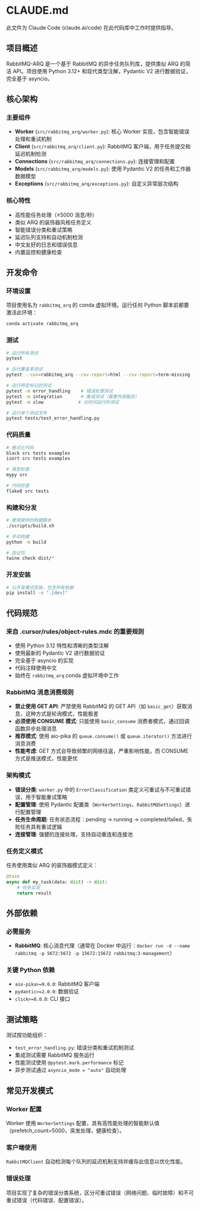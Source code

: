 # CLAUDE.md

此文件为 Claude Code (claude.ai/code) 在此代码库中工作时提供指导。

## 项目概述

RabbitMQ-ARQ 是一个基于 RabbitMQ 的异步任务队列库，提供类似 ARQ 的简洁 API。项目使用 Python 3.12+ 和现代类型注解，Pydantic V2 进行数据验证，完全基于 asyncio。

## 核心架构

### 主要组件
- **Worker** (`src/rabbitmq_arq/worker.py`): 核心 Worker 实现，包含智能错误处理和重试机制
- **Client** (`src/rabbitmq_arq/client.py`): RabbitMQ 客户端，用于任务提交和延迟机制检测
- **Connections** (`src/rabbitmq_arq/connections.py`): 连接管理和配置
- **Models** (`src/rabbitmq_arq/models.py`): 使用 Pydantic V2 的任务和工作器数据模型
- **Exceptions** (`src/rabbitmq_arq/exceptions.py`): 自定义异常层次结构

### 核心特性
- 高性能任务处理（≥5000 消息/秒）
- 类似 ARQ 的装饰器风格任务定义
- 智能错误分类和重试策略
- 延迟队列支持和自动机制检测
- 中文友好的日志和错误信息
- 内置监控和健康检查

## 开发命令

### 环境设置
项目使用名为 `rabbitmq_arq` 的 conda 虚拟环境。运行任何 Python 脚本前都要激活此环境：
```bash
conda activate rabbitmq_arq
```

### 测试
```bash
# 运行所有测试
pytest

# 运行覆盖率测试
pytest --cov=rabbitmq_arq --cov-report=html --cov-report=term-missing

# 运行特定标记的测试
pytest -m error_handling    # 错误处理测试
pytest -m integration       # 集成测试（需要外部服务）
pytest -m slow             # 长时间运行的测试

# 运行单个测试文件
pytest tests/test_error_handling.py
```

### 代码质量
```bash
# 格式化代码
black src tests examples
isort src tests examples

# 类型检查
mypy src

# 代码检查
flake8 src tests
```

### 构建和分发
```bash
# 使用提供的构建脚本
./scripts/build.sh

# 手动构建
python -m build

# 验证包
twine check dist/*
```

### 开发安装
```bash
# 以开发模式安装，包含所有依赖
pip install -e ".[dev]"
```

## 代码规范

### 来自 .cursor/rules/object-rules.mdc 的重要规则
- 使用 Python 3.12 特性和清晰的类型注解
- 使用最新的 Pydantic V2 进行数据验证
- 完全基于 asyncio 的实现
- 代码注释使用中文
- 始终在 `rabbitmq_arq` conda 虚拟环境中工作

### RabbitMQ 消息消费规则
- **禁止使用 GET API**: 严禁使用 RabbitMQ 的 GET API（如 `basic_get`）获取消息，这种方式是轮询模式，性能极差
- **必须使用 CONSUME 模式**: 只能使用 `basic_consume` 消费者模式，通过回调函数异步处理消息
- **推荐模式**: 使用 aio-pika 的 `queue.consume()` 或 `queue.iterator()` 方法进行消息消费
- **性能考虑**: GET 方式会导致频繁的网络往返，严重影响性能，而 CONSUME 方式是推送模式，性能更优

### 架构模式
- **错误分类**: `worker.py` 中的 `ErrorClassification` 类定义可重试与不可重试错误，用于智能重试策略
- **配置管理**: 使用 Pydantic 配置类（`WorkerSettings`、`RabbitMQSettings`）进行配置管理
- **任务生命周期**: 任务状态流程：pending → running → completed/failed，失败任务具有重试逻辑
- **连接管理**: 强健的连接处理，支持自动重连和连接池

### 任务定义模式
任务使用类似 ARQ 的装饰器模式定义：
```python
@task
async def my_task(data: dict) -> dict:
    # 任务实现
    return result
```

## 外部依赖

### 必需服务
- **RabbitMQ**: 核心消息代理（通常在 Docker 中运行：`docker run -d --name rabbitmq -p 5672:5672 -p 15672:15672 rabbitmq:3-management`）

### 关键 Python 依赖
- `aio-pika>=9.0.0`: RabbitMQ 客户端
- `pydantic>=2.0.0`: 数据验证
- `click>=8.0.0`: CLI 接口

## 测试策略

测试按功能组织：
- `test_error_handling.py`: 错误分类和重试机制测试
- 集成测试需要 RabbitMQ 服务运行
- 性能测试使用 `@pytest.mark.performance` 标记
- 异步测试通过 `asyncio_mode = "auto"` 自动处理

## 常见开发模式

### Worker 配置
Worker 使用 `WorkerSettings` 配置，具有高性能处理的智能默认值（prefetch_count=5000，突发处理，健康检查）。

### 客户端使用
`RabbitMQClient` 自动检测每个队列的延迟机制支持并缓存此信息以优化性能。

### 错误处理
项目实现了复杂的错误分类系统，区分可重试错误（网络问题、临时故障）和不可重试错误（代码错误、配置错误）。